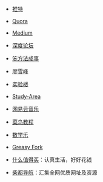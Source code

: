 - [推特](https://twitter.com/)

- [Quora](https://www.quora.com/)

- [Medium](https://medium.com/)

- [深度论坛](https://bbs.deepin.org/)

- [笨方法成事](http://www.learnthingsthehardway.com/)

- [廖雪峰](https://liaoxuefeng.com/)

- [实验楼](https://www.shiyanlou.com/)

- [Study-Area](https://study-area.org)

- [网易云音乐](https://music.163.com/#/user/home?id=498767570)

- [菜鸟教程](https://www.runoob.com/)

- [数学乐](https://www.shuxuele.com/)

- [Greasy Fork](https://greasyfork.org/zh-CN)

- [什么值得买](https://www.smzdm.com/)：认真生活，好好花钱

- [柴都导航](https://www.chaidu.com)：汇集全网优质网址及资源